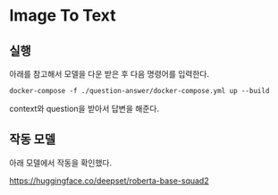 # Image To Text

## 실행

아래를 참고해서 모델을 다운 받은 후 다음 명령어를 입력한다.

```
docker-compose -f ./question-answer/docker-compose.yml up --build
```

context와 question을 받아서 답변을 해준다.

## 작동 모델

아래 모델에서 작동을 확인했다.

https://huggingface.co/deepset/roberta-base-squad2

